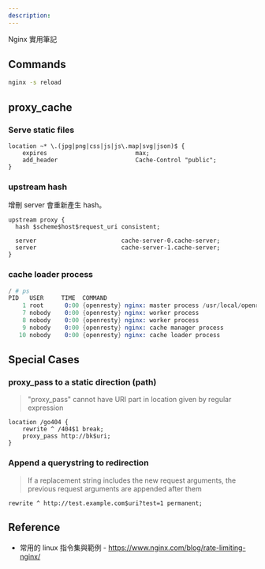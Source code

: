 ```yaml
---
description:
---
```


Nginx 實用筆記
## Commands
```bash
nginx -s reload
```


## proxy_cache

### Serve static files
```nginx
location ~* \.(jpg|png|css|js|js\.map|svg|json)$ {
    expires                         max;
    add_header                      Cache-Control "public";
}
```

### upstream hash
增刪 server 會重新產生 hash。
```nginx
upstream proxy {
  hash $scheme$host$request_uri consistent;

  server                        cache-server-0.cache-server;
  server                        cache-server-1.cache-server;
}
```

### cache loader process
```s
/ # ps
PID   USER     TIME  COMMAND
    1 root      0:00 {openresty} nginx: master process /usr/local/openresty/bin/openresty -g daemon off;
    7 nobody    0:00 {openresty} nginx: worker process
    8 nobody    0:00 {openresty} nginx: worker process
    9 nobody    0:00 {openresty} nginx: cache manager process
   10 nobody    0:00 {openresty} nginx: cache loader process
```

## Special Cases

### proxy_pass to a static direction (path)
> "proxy_pass" cannot have URI part in location given by regular expression

```nginx
location /go404 {
    rewrite ^ /404$1 break;
    proxy_pass http://bk$uri;
}
```

### Append a querystring to redirection
> If a replacement string includes the new request arguments, the previous request arguments are appended after them


```
rewrite ^ http://test.example.com$uri?test=1 permanent;
```

## Reference
- 常用的 linux 指令集與範例 - https://www.nginx.com/blog/rate-limiting-nginx/
